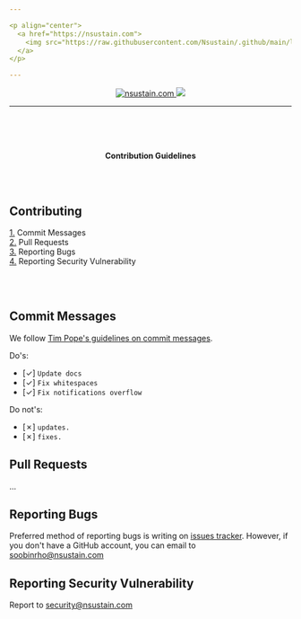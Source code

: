```yaml
---

<p align="center">
  <a href="https://nsustain.com">
    <img src="https://raw.githubusercontent.com/Nsustain/.github/main/logo/logo_github.png" width="350">
  </a>
</p>

---
```


<p align="center">
  <a href="https://github.com/Nsustain/nsustain.com">
    <img alt="nsustain.com" src="https://img.shields.io/badge/GitHub-nsustain.com-brightgreen">
  </a>
  <a href="https://github.com/Nsustain/nsustain.com/blob/main/LICENSE">
    <img src="https://badgen.net/github/license/Nsustain/.github">
  </a>
</p>

---

<br>
<br>
<br>

<p align="center">
  <b>
    Contribution Guidelines
  </b>
</p>

<br>
<br>

## Contributing
[1.](#1-commit-messages) Commit Messages<br>
[2.](#2-pull-requests) Pull Requests<br>
[3.](#3-reporting-bugs) Reporting Bugs<br>
[4.](#4-Reporting-security-vulnerability) Reporting Security Vulnerability<br>

<br>
<br>

## Commit Messages

We follow
[Tim Pope's guidelines on commit messages](https://tbaggery.com/2008/04/19/a-note-about-git-commit-messages.html).

Do's:
- [&check;] `Update docs`
- [&check;] `Fix whitespaces`
- [&check;] `Fix notifications overflow`

Do not's:
- [&cross;] `updates.`
- [&cross;] `fixes.`

## Pull Requests

...

## Reporting Bugs

Preferred method of reporting bugs
is writing on
[issues tracker](https://github.com/Nsustain/nsustain.com/issues).
However, if you don't have a GitHub
account, you can email to soobinrho@nsustain.com

## Reporting Security Vulnerability

Report to security@nsustain.com



<!---

Finish Contribution Guidelines.
Move this file to the main repository.
For other files, just link to
the main repo's CONTRIBUTING.md

-->


<br>
<br>
<br>
